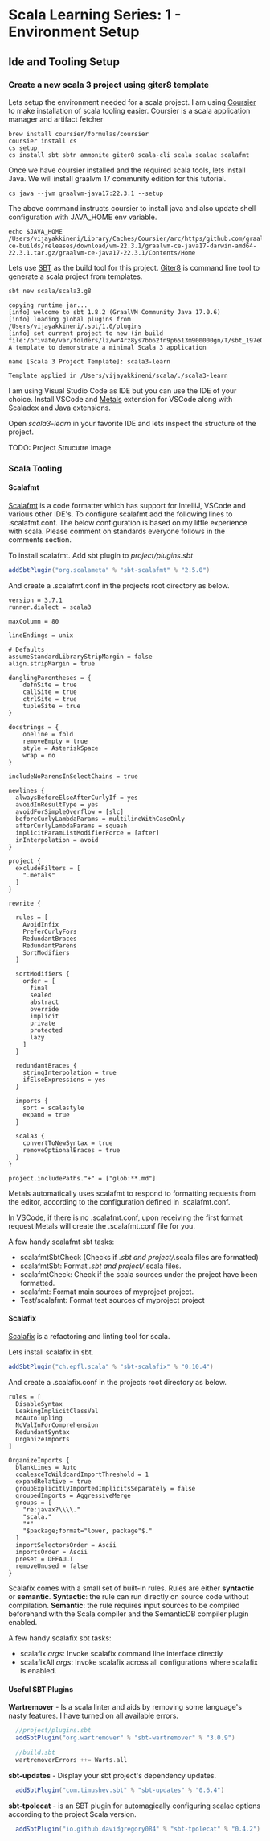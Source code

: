 # Scala Learning Series: 1 - Environment Setup

## Ide and Tooling Setup

### Create a new scala 3 project using giter8 template

Lets setup the environment needed for a scala project. I am using [Coursier](https://get-coursier.io/) to make installation of scala tooling easier. Coursier is a scala application manager and artifact fetcher

```shell
brew install coursier/formulas/coursier
coursier install cs
cs setup
cs install sbt sbtn ammonite giter8 scala-cli scala scalac scalafmt
```

Once we have coursier installed and the required scala tools, lets install Java. We will install graalvm 17 community edition for this tutorial.

```shell
cs java --jvm graalvm-java17:22.3.1 --setup
```

The above command instructs coursier to install java and also update shell configuration with JAVA_HOME env variable.

```shell
echo $JAVA_HOME
/Users/vijayakkineni/Library/Caches/Coursier/arc/https/github.com/graalvm/graalvm-ce-builds/releases/download/vm-22.3.1/graalvm-ce-java17-darwin-amd64-22.3.1.tar.gz/graalvm-ce-java17-22.3.1/Contents/Home
```

Lets use [SBT](https://www.scala-sbt.org/) as the build tool for this project. [Giter8](http://www.foundweekends.org/giter8/) is command line tool to generate a scala project from templates.

```shell
sbt new scala/scala3.g8

copying runtime jar...
[info] welcome to sbt 1.8.2 (GraalVM Community Java 17.0.6)
[info] loading global plugins from /Users/vijayakkineni/.sbt/1.0/plugins
[info] set current project to new (in build file:/private/var/folders/lz/wr4rz8ys7bb62fn9p6513m900000gn/T/sbt_197e0a25/new/)
A template to demonstrate a minimal Scala 3 application

name [Scala 3 Project Template]: scala3-learn

Template applied in /Users/vijayakkineni/scala/./scala3-learn
```
  
I am using Visual Studio Code as IDE but you can use the IDE of your choice. Install VSCode and [Metals](https://scalameta.org/metals/) extension for VSCode along with Scaladex and Java extensions.

Open *scala3-learn* in your favorite IDE and lets inspect the structure of the project.

TODO: Project Strucutre Image

### Scala Tooling

#### Scalafmt

[Scalafmt](https://scalameta.org/scalafmt/) is a code formatter which has support for IntelliJ, VSCode and various other IDE's. To configure scalafmt add the following lines to .scalafmt.conf. The below configuration is based on my little experience with scala. Please comment on standards everyone follows in the comments section.

To install scalafmt. Add sbt plugin to *project/plugins.sbt*

```scala
addSbtPlugin("org.scalameta" % "sbt-scalafmt" % "2.5.0")
```

And create a .scalafmt.conf in the projects root directory as below.

```hocon
version = 3.7.1
runner.dialect = scala3

maxColumn = 80

lineEndings = unix

# Defaults
assumeStandardLibraryStripMargin = false
align.stripMargin = true

danglingParentheses = {
    defnSite = true
    callSite = true
    ctrlSite = true
    tupleSite = true
}

docstrings = {
    oneline = fold
    removeEmpty = true
    style = AsteriskSpace
    wrap = no
}

includeNoParensInSelectChains = true

newlines {
  alwaysBeforeElseAfterCurlyIf = yes
  avoidInResultType = yes
  avoidForSimpleOverflow = [slc]
  beforeCurlyLambdaParams = multilineWithCaseOnly
  afterCurlyLambdaParams = squash
  implicitParamListModifierForce = [after]
  inInterpolation = avoid
}

project {
  excludeFilters = [
    ".metals"
  ]
}

rewrite {
  
  rules = [
    AvoidInfix
    PreferCurlyFors
    RedundantBraces
    RedundantParens
    SortModifiers
  ]

  sortModifiers {
    order = [
      final
      sealed
      abstract
      override
      implicit
      private
      protected
      lazy
    ]
  }

  redundantBraces {
    stringInterpolation = true
    ifElseExpressions = yes
  }

  imports {
    sort = scalastyle
    expand = true
  }

  scala3 {
    convertToNewSyntax = true
    removeOptionalBraces = true
  }
}

project.includePaths."+" = ["glob:**.md"]
```

Metals automatically uses scalafmt to respond to formatting requests from the editor, according to the configuration defined in .scalafmt.conf.

In VSCode, if there is no .scalafmt.conf, upon receiving the first format request Metals will create the .scalafmt.conf file for you.

A few handy scalafmt sbt tasks:

- scalafmtSbtCheck (Checks if *.sbt and project/*.scala files are formatted)
- scalafmtSbt: Format *.sbt and project/*.scala files.
- scalafmtCheck: Check if the scala sources under the project have been formatted.
- scalafmt: Format main sources of myproject project.
- Test/scalafmt: Format test sources of myproject project

#### Scalafix

[Scalafix](https://scalacenter.github.io/scalafix/) is a refactoring and linting tool for scala.

Lets install scalafix in sbt.

```scala
addSbtPlugin("ch.epfl.scala" % "sbt-scalafix" % "0.10.4")
```

And create a .scalafix.conf in the projects root directory as below.

```hocon
rules = [
  DisableSyntax
  LeakingImplicitClassVal
  NoAutoTupling
  NoValInForComprehension
  RedundantSyntax
  OrganizeImports
]

OrganizeImports {
  blankLines = Auto
  coalesceToWildcardImportThreshold = 1
  expandRelative = true
  groupExplicitlyImportedImplicitsSeparately = false
  groupedImports = AggressiveMerge
  groups = [
    "re:javax?\\\\."
    "scala."
    "*"
    "$package;format="lower, package"$."
  ]
  importSelectorsOrder = Ascii
  importsOrder = Ascii
  preset = DEFAULT
  removeUnused = false
}
```

Scalafix comes with a small set of built-in rules. Rules are either **syntactic** or **semantic**.
**Syntactic**: the rule can run directly on source code without compilation.
**Semantic**: the rule requires input sources to be compiled beforehand with the Scala compiler and the SemanticDB compiler plugin enabled.

A few handy scalafix sbt tasks:

- scalafix *args*: Invoke scalafix command line interface directly
- scalafixAll *args*: Invoke scalafix across all configurations where scalafix is enabled.

#### Useful SBT Plugins

**Wartremover** - Is a scala linter and aids by removing some language's nasty features. I have turned on all available errors.

```scala
  //project/plugins.sbt
  addSbtPlugin("org.wartremover" % "sbt-wartremover" % "3.0.9")

  //build.sbt
  wartremoverErrors ++= Warts.all
```

**sbt-updates** - Display your sbt project's dependency updates.

```scala
  addSbtPlugin("com.timushev.sbt" % "sbt-updates" % "0.6.4")
```

**sbt-tpolecat** - is an SBT plugin for automagically configuring scalac options according to the project Scala version.

```scala
  addSbtPlugin("io.github.davidgregory084" % "sbt-tpolecat" % "0.4.2")
```

